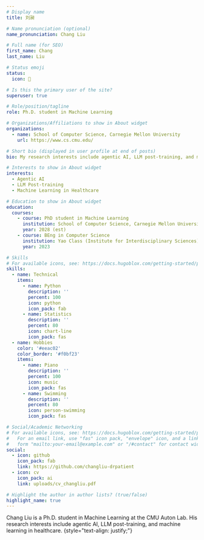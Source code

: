 ```yaml
---
# Display name
title: 刘昶

# Name pronunciation (optional)
name_pronunciation: Chang Liu

# Full name (for SEO)
first_name: Chang
last_name: Liu

# Status emoji
status:
  icon: 🤖

# Is this the primary user of the site?
superuser: true

# Role/position/tagline
role: Ph.D. student in Machine Learning

# Organizations/Affiliations to show in About widget
organizations:
  - name: School of Computer Science, Carnegie Mellon University
    url: https://www.cs.cmu.edu/

# Short bio (displayed in user profile at end of posts)
bio: My research interests include agentic AI, LLM post-training, and machine learning in healthcare.

# Interests to show in About widget
interests:
  - Agentic AI
  - LLM Post-training
  - Machine Learning in Healthcare

# Education to show in About widget
education:
  courses:
    - course: PhD student in Machine Learning
      institution: School of Computer Science, Carnegie Mellon University
      year: 2028 (est)
    - course: BEng in Computer Science
      institution: Yao Class (Institute for Interdisciplinary Sciences), Tsinghua University
      year: 2023

# Skills
# For available icons, see: https://docs.hugoblox.com/getting-started/page-builder/#icons
skills:
  - name: Technical
    items:
      - name: Python
        description: ''
        percent: 100
        icon: python
        icon_pack: fab
      - name: Statistics
        description: ''
        percent: 80
        icon: chart-line
        icon_pack: fas
  - name: Hobbies
    color: '#eeac02'
    color_border: '#f0bf23'
    items:
      - name: Piano
        description: ''
        percent: 100
        icon: music
        icon_pack: fas
      - name: Swimming
        description: ''
        percent: 80
        icon: person-swimming
        icon_pack: fas

# Social/Academic Networking
# For available icons, see: https://docs.hugoblox.com/getting-started/page-builder/#icons
#   For an email link, use "fas" icon pack, "envelope" icon, and a link in the
#   form "mailto:your-email@example.com" or "/#contact" for contact widget.
social:
  - icon: github
    icon_pack: fab
    link: https://github.com/changliu-drpatient
  - icon: cv
    icon_pack: ai
    link: uploads/cv_changliu.pdf

# Highlight the author in author lists? (true/false)
highlight_name: true
---
```

Chang Liu is a Ph.D. student in Machine Learning at the CMU Auton Lab. His research interests include agentic AI, LLM post-training, and machine learning in healthcare.
{style="text-align: justify;"}
